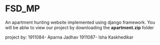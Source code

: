 # FSD_MP

An apartment hunting website implemented using django framework.
You will be ablw to view our project by downloading the **apartment.zip** folder

project by:
1911084- Aparna Jadhav
1911087- Isha Kaskhedikar
